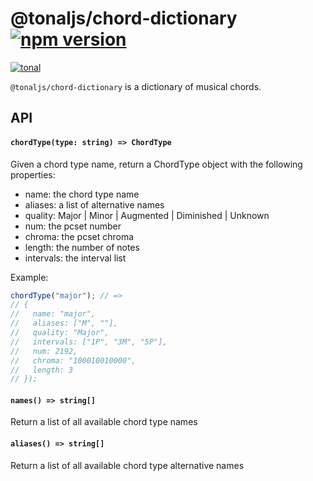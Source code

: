 # @tonaljs/chord-dictionary [![npm version](https://img.shields.io/npm/v/@tonaljs/chord-dictionary.svg?style=flat-square)](https://www.npmjs.com/package/@tonaljs/chord-dictionary)

[![tonal](https://img.shields.io/badge/@tonaljs-chord_dictionary-yellow.svg?style=flat-square)](https://www.npmjs.com/browse/keyword/tonal)

`@tonaljs/chord-dictionary` is a dictionary of musical chords.

## API

#### `chordType(type: string) => ChordType`

Given a chord type name, return a ChordType object with the following properties:

- name: the chord type name
- aliases: a list of alternative names
- quality: Major | Minor | Augmented | Diminished | Unknown
- num: the pcset number
- chroma: the pcset chroma
- length: the number of notes
- intervals: the interval list

Example:

```js
chordType("major"); // =>
// {
//   name: "major",
//   aliases: ["M", ""],
//   quality: "Major",
//   intervals: ["1P", "3M", "5P"],
//   num: 2192,
//   chroma: "100010010000",
//   length: 3
// });
```

#### `names() => string[]`

Return a list of all available chord type names

#### `aliases() => string[]`

Return a list of all available chord type alternative names

